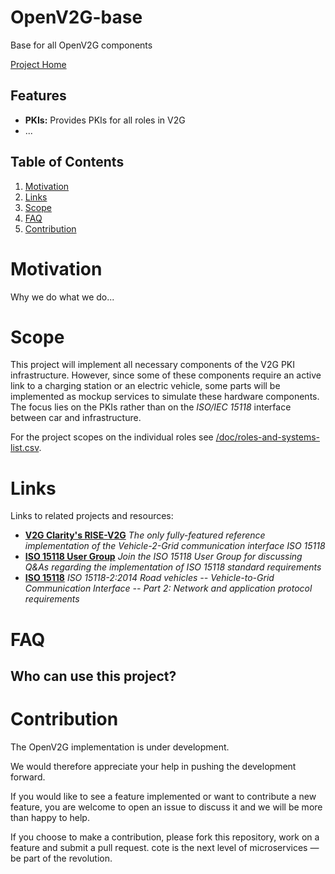 # OpenV2G-base
Base for all OpenV2G components

[Project Home](https://github.com/OpenV2G)

## Features
- **PKIs:** Provides PKIs for all roles in V2G
- ...

## Table of Contents
1. [Motivation](#motivation)
1. [Links](#links)
1. [Scope](#scope)
1. [FAQ](#faq)
1. [Contribution](#contribution)


# Motivation

Why we do what we do...


# Scope

This project will implement all necessary components of the V2G PKI
infrastructure. However, since some of these components require an
active link to a charging station or an electric vehicle, some parts
will be implemented as mockup services to simulate these hardware
components. The focus lies on the PKIs rather than on the
_ISO/IEC 15118_ interface between car and infrastructure.

For the project scopes on the individual roles see
[/doc/roles-and-systems-list.csv](doc/roles-and-systems-list.csv).



# Links

Links to related projects and resources:

 * **[V2G Clarity's RISE-V2G](https://github.com/V2GClarity/RISE-V2G)** _The only fully-featured reference implementation of the Vehicle-2-Grid communication interface ISO 15118_
 * **[ISO 15118 User Group](http://extmgmt.kn.e-technik.tu-dortmund.de/)** _Join the ISO 15118 User Group for discussing Q&As regarding the implementation of ISO 15118 standard requirements_
 * **[ISO 15118](https://www.iso.org/standard/55366.html)** _ISO 15118-2:2014 Road vehicles -- Vehicle-to-Grid Communication Interface -- Part 2: Network and application protocol requirements_


# FAQ

## Who can use this project?




# Contribution

The OpenV2G implementation is under development.

We would therefore appreciate  your help in pushing the development forward.

If you would like to see a feature implemented or want to contribute a new
feature, you are welcome to open an issue to discuss it and we will be more than
happy to help.

If you choose to make a contribution, please fork this repository, work on a
feature and submit a pull request. cote is the next level of microservices —
be part of the revolution.

